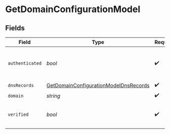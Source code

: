 # GetDomainConfigurationModel


## Fields

| Field                                                                                                 | Type                                                                                                  | Required                                                                                              | Description                                                                                           | Example                                                                                               |
| ----------------------------------------------------------------------------------------------------- | ----------------------------------------------------------------------------------------------------- | ----------------------------------------------------------------------------------------------------- | ----------------------------------------------------------------------------------------------------- | ----------------------------------------------------------------------------------------------------- |
| `authenticated`                                                                                       | *bool*                                                                                                | :heavy_check_mark:                                                                                    | Status of domain authentication (true=authenticated, false=non authenticated)                         | false                                                                                                 |
| `dnsRecords`                                                                                          | [GetDomainConfigurationModelDnsRecords](../../models/shared/GetDomainConfigurationModelDnsRecords.md) | :heavy_check_mark:                                                                                    | N/A                                                                                                   |                                                                                                       |
| `domain`                                                                                              | *string*                                                                                              | :heavy_check_mark:                                                                                    | Domain                                                                                                | myexample.com                                                                                         |
| `verified`                                                                                            | *bool*                                                                                                | :heavy_check_mark:                                                                                    | Status of domain verification (true=verified, false=non verified)                                     | true                                                                                                  |